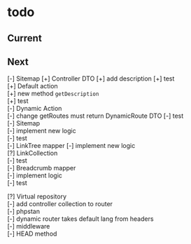 # todo

## Current

## Next

[-] Sitemap
    [+] Controller DTO
        [+] add description
        [+] test  
    [+] Default action  
        [+] new method `getDescription`  
        [+] test  
    [-] Dynamic Action  
        [-] change getRoutes must return DynamicRoute DTO
        [-] test  
    [-] Sitemap  
        [-] implement new logic  
        [-] test  
    [-] LinkTree mapper
        [-] implement new logic  
        [?] LinkCollection  
        [-] test  
    [-] Breadcrumb mapper  
        [-] implement logic  
        [-] test  

[?] Virtual repository  
[-] add controller collection to router  
[-] phpstan  
[-] dynamic router takes default lang from headers  
[-] middleware  
[-] HEAD method
